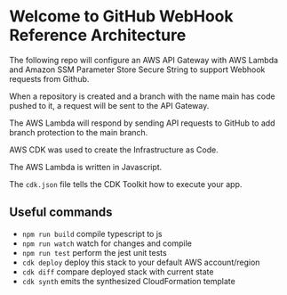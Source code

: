 # Welcome to GitHub WebHook Reference Architecture

The following repo will configure an AWS API Gateway with AWS Lambda and Amazon SSM Parameter Store Secure String
to support Webhook requests from Github.

When a repository is created and a branch with the name main has code pushed to it, a request will be sent
to the API Gateway.

The AWS Lambda will respond by sending API requests to GitHub to add branch protection to the main branch.


AWS CDK was used to create the Infrastructure as Code.

The AWS Lambda is written in Javascript.

The `cdk.json` file tells the CDK Toolkit how to execute your app.

## Useful commands

 * `npm run build`   compile typescript to js
 * `npm run watch`   watch for changes and compile
 * `npm run test`    perform the jest unit tests
 * `cdk deploy`      deploy this stack to your default AWS account/region
 * `cdk diff`        compare deployed stack with current state
 * `cdk synth`       emits the synthesized CloudFormation template
